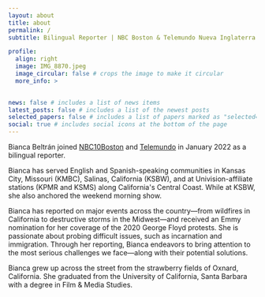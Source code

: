 ```yaml
---
layout: about
title: about
permalink: /
subtitle: Bilingual Reporter | NBC Boston & Telemundo Nueva Inglaterra

profile:
  align: right
  image: IMG_8870.jpeg
  image_circular: false # crops the image to make it circular
  more_info: >
    

news: false # includes a list of news items
latest_posts: false # includes a list of the newest posts
selected_papers: false # includes a list of papers marked as "selected={true}"
social: true # includes social icons at the bottom of the page
---
```


Bianca Beltrán joined [NBC10Boston](https://www.nbcboston.com/author/bianca-beltran/) and [Telemundo](https://www.telemundonuevainglaterra.com/) in January 2022 as a bilingual reporter. 

Bianca has served English and Spanish-speaking communities in Kansas City, Missouri (KMBC), Salinas, California (KSBW), and at Univision-affiliate stations (KPMR and KSMS) along California's Central Coast. While at KSBW, she also anchored the weekend morning show. 

Bianca has reported on major events across the country—from wildfires in California to destructive storms in the Midwest—and received an Emmy nomination for her coverage of the 2020 George Floyd protests. She is passionate about probing difficult issues, such as incarnation and immigration. Through her reporting, Bianca endeavors to bring attention to the most serious challenges we face—along with their potential solutions. 

Bianca grew up across the street from the strawberry fields of Oxnard, California. She graduated from the University of California, Santa Barbara with a degree in Film & Media Studies. 
